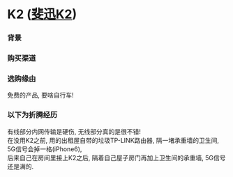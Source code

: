 # K2 ([斐迅K2](http://www.phicomm.com/cn/index.php/Products/family_details/cateid/18/id/65.html))

### 背景

### 购买渠道

### 选购缘由
免费的产品, 要啥自行车!

### 以下为折腾经历
有线部分内网传输是硬伤, 无线部分真的是很不错!  
在没用K2之前, 用的出租屋自带的垃圾TP-LINK路由器, 隔一堵承重墙的卫生间, 5G信号会掉一格(iPhone6),  
后来自己在房间里接上K2之后, 隔着自己屋子房门再加上卫生间的承重墙, 5G信号还是满的.